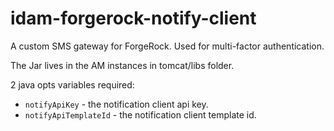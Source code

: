 # idam-forgerock-notify-client
A custom SMS gateway for ForgeRock. Used for multi-factor authentication. 

The Jar lives in the AM instances in tomcat/libs folder.

2 java opts variables required:
* `notifyApiKey` - the notification client api key.
* `notifyApiTemplateId` - the notification client template id.

